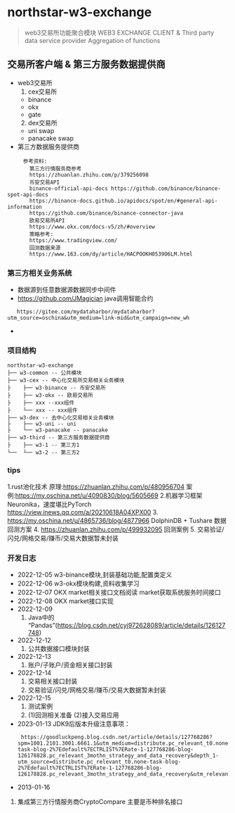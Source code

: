 # northstar-w3-exchange
> web3交易所功能聚合模块
> WEB3 EXCHANGE CLIENT & Third party data service provider Aggregation of functions
> 
## 交易所客户端 & 第三方服务数据提供商
  * web3交易所
    1. cex交易所
      * binance
      * okx
      * gate
    2. dex交易所
      * uni swap
      * panacake swap
  * 第三方数据服务提供商
  ```
       参考资料:
         第三方行情服务商参考
         https://zhuanlan.zhihu.com/p/379256098 
         币安交易API 
         binance-official-api-docs https://github.com/binance/binance-spot-api-docs
         https://binance-docs.github.io/apidocs/spot/en/#general-api-information
         https://github.com/binance/binance-connector-java
         欧易交易所API
         https://www.okx.com/docs-v5/zh/#overview 
         策略参考:
         https://www.tradingview.com/
         回测数据来源
         https://www.163.com/dy/article/HACPOOKH0539O6LM.html
  ```
### 第三方相关业务系统
  * 数据源到任意数据源数据同步中间件
  * https://github.com/JMagician  java调用智能合约
  ```
     https://gitee.com/mydataharbor/mydataharbor?utm_source=oschina&utm_medium=link-mid&utm_campaign=new_wh
  ```
  * 
### 项目结构
```
northstar-w3-exchange
├── w3-common -- 公共模块
├── w3-cex -- 中心化交易所交易相关业务模块
├    ├── w3-binance -- 币安交易所
├    ├── w3-okx -- 欧易交易所
├    ├── xxx --xxx组件
├    └── xxx -- xxx组件
├── w3-dex -- 去中心化交易相关业务模块
├    ├── w3-uni -- uni
├    └── w3-panacake -- panacake
├── w3-third -- 第三方服务数据提供商
├    ├── w3-1 -- 第三方1
└──  └── w3-2 -- 第三方2
```
### tips
1.rust池化技术 原理:https://zhuanlan.zhihu.com/p/480956704 案例:https://my.oschina.net/u/4090830/blog/5605669
2.机器学习框架Neuronika，速度堪比PyTorch https://view.inews.qq.com/a/20210618A04XPX00
3. https://my.oschina.net/u/4865736/blog/4877966  DolphinDB + Tushare 数据回测方案
4. https://zhuanlan.zhihu.com/p/499932095 回测案例
5. 交易验证/闪兑/网格交易/赚币/交易大数据暂未封装
### 开发日志
* 2022-12-05
  w3-binance模块,封装基础功能,配置类定义
* 2022-12-06
  w3-okx模块构建,资料收集学习
* 2022-12-07
  OKX market相关接口文档阅读
    market获取系统服务时间接口
* 2022-12-08
    OKX market接口实现
* 2022-12-09
   1. Java中的 “Pandas”(https://blog.csdn.net/cyj972628089/article/details/126127748)
* 2022-12-12
   1. 公共数据接口模块封装
* 2022-12-13
   1. 账户/子账户/资金相关接口封装
* 2022-12-14
    1. 交易相关接口封装
    2. 交易验证/闪兑/网格交易/赚币/交易大数据暂未封装
* 2022-12-15
    1. 测试案例
    2. (1)回测相关准备 (2)接入交易应用
* 2023-01-13
    JDK9后版本升级注意事项：
    ```
     https://goodluckpeng.blog.csdn.net/article/details/127768286?spm=1001.2101.3001.6661.1&utm_medium=distribute.pc_relevant_t0.none-task-blog-2%7Edefault%7ECTRLIST%7ERate-1-127768286-blog-126178828.pc_relevant_3mothn_strategy_and_data_recovery&depth_1-utm_source=distribute.pc_relevant_t0.none-task-blog-2%7Edefault%7ECTRLIST%7ERate-1-127768286-blog-126178828.pc_relevant_3mothn_strategy_and_data_recovery&utm_relevant_index=1
    ``` 
* 2013-01-16
 1. 集成第三方行情服务商CryptoCompare 主要是币种排名接口
  
  

    